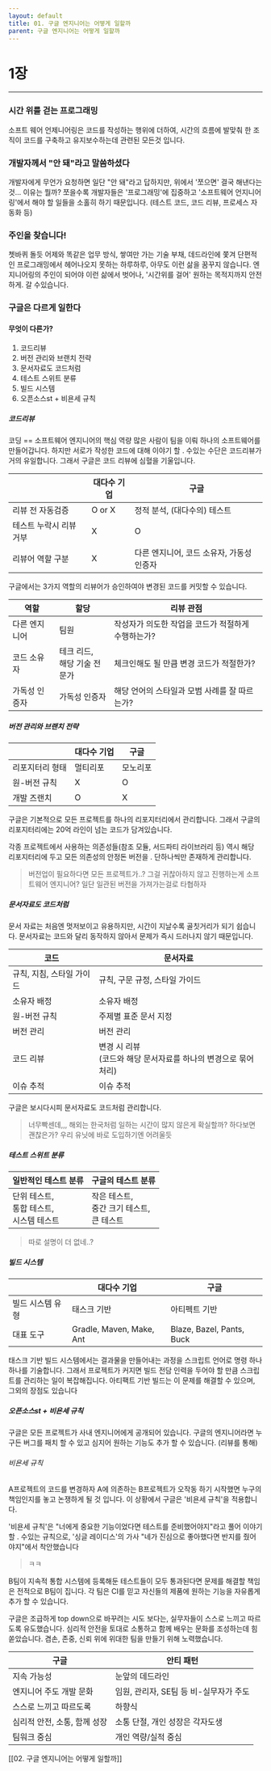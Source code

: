 ```yaml
---
layout: default
title: 01. 구글 엔지니어는 어떻게 일할까
parent: 구글 엔지니어는 어떻게 일할까
---
```

# 1장
---

### 시간 위를 걷는 프로그래밍
소프트 웨어 언제니어링은 코드를 작성하는 행위에 더하여, 시간의 흐름에 발맞춰 한 조직이 코드를 구축하고 유지보수하는데 관련된 모든것 입니다.

### 개발자께서 "안 돼"라고 말씀하셨다
개발자에게 무언가 요청하면 일단 "안 돼"라고 답하지만, 위에서 '쪼으면' 결국 해낸다는것...
이유는 뭘까?
쪼을수록 개발자들은 '프로그래밍'에 집중하고 '소프트웨어 언지니어링'에서 해야 할 일들을 소홀히 하기 때문입니다.
(테스트 코드, 코드 리뷰, 프로세스 자동화 등)

### 주인을 찾습니다!
쳇바퀴 돌듯 어제와 똑같은 업무 방식, 쌓여만 가는 기술 부채, 데드라인에 쫓겨 단편적인 프로그래밍에서 헤어나오지 못하는 하루하루, 아무도 이런 삶을 꿈꾸지 않습니다.
엔지니어링의 주인이 되어야 이런 삶에서 벗어나, '시간위를 걸어' 원하는 목적지까지 안전하게. 갈 수있습니다.

### 구글은 다르게 일한다
#### 무엇이 다른가?
1. 코드리뷰
2. 버전 관리와 브랜치 전략
3. 문서자료도 코드처럼
4. 테스트 스위트 분류
5. 빌드 시스템
6. 오픈소스st + 비욘세 규칙

##### 코드리뷰
코딩 == 소프트웨어 엔지니어의 핵심 역량
많은 사람이 팀을 이뤄 하나의 소프트웨어를 만들어갑니다. 하지만 서로가 작성한 코드에 대해 이야기 할 . 수있는 수단은 코드리뷰가 거의 유일합니다.
그래서 구글은 코드 리뷰에 심혈을 기울입니다.

|               | 대다수 기업 | 구글                       |
| ------------- | ------ | ------------------------ |
| 리뷰 전 자동검증     | O or X | 정적 분석, (대다수의) 테스트        |
| 테스트 누락시 리뷰 거부 | X      | O                        |
| 리뷰어 역할 구분     | X      | 다른 엔지니어, 코드 소유자, 가동성 인증자 |

구글에서는 3가지 역할의 리뷰어가 승인하여야 변경된 코드를 커밋할 수 있습니다.

| 역할      | 할당                  | 리뷰 관점                        |
| ------- | ------------------- | ---------------------------- |
| 다른 엔지니어 | 팀원                  | 작성자가 의도한 작업을 코드가 적절하게 수행하는가? |
| 코드 소유자  | 테크 리드,<br>해당 기술 전문가 | 체크인해도 될 만큼 변경 코드가 적절한가?      |
| 가독성 인증자 | 가독성 인증자             | 해당 언어의 스타일과 모범 사례를 잘 따르는가?   |

##### 버전 관리와 브랜치 전략

|          | 대다수 기업 | 구글   |
| -------- | ------ | ---- |
| 리포지터리 형태 | 멀티리포   | 모노리포 |
| 원-버전 규칙  | X      | O    |
| 개발 즈랜치   | O      | X    |

구글은 기본적으로 모든 프로젝트를 하나의 리포지터리에서 관리합니다.
그래서 구글의 리포지터리에는 20억 라인이 넘는 코드가 담겨있습니다.

각종 프로젝트에서 사용하는 의존성들(참조 모듈, 서드파티 라이브러리 등) 역시 해당 리포지터리에 두고 모든 의존성의 안정돈 버전을 . 단하나씩만 존재하게 관리합니다.

>버전업이 필요하다면 모든 프로젝트가..?
>그걸 귀찮아하지 않고 진행하는게 소프트웨어 엔지니어?
>일단 일관된 버전을 가져가는걸로 타협하자

##### 문서자료도 코드처럼
문서 자료는 처음엔 멋저보이고 유용하지만, 시간이 지날수록 골칫거리가 되기 쉽습니다.
문서자료는 코드와 달리 동작하지 않아서 문제가 즉시 드러나지 않기 때문입니다.

| 코드              | 문서자료                                     |
| --------------- | ---------------------------------------- |
| 규칙, 지침, 스타일 가이드 | 규칙, 구문 규정, 스타일 가이드                       |
| 소유자 배정          | 소유자 배정                                   |
| 원-버전 규칙         | 주제별 표준 문서 지정                             |
| 버전 관리           | 버전 관리                                    |
| 코드 리뷰           | 변경 시 리뷰<br>(코드와 해당 문서자료를 하나의 변경으로 묶어 처리) |
| 이슈 추적           | 이슈 추적                                    |

구글은 보시다시피 문서자료도 코드처럼 관리합니다.

> 너무빡센데,,, 해외는 한국처럼 일하는 시간이 많지 않은게 확실할까?
> 하다보면 괜찮은가?
> 우리 유닛에 바로 도입하기엔 어려울듯

##### 테스트 스위트 분류

| 일반적인 테스트 분류                   | 구글의 테스트 분류                     |
| ----------------------------- | ------------------------------ |
| 단위 테스트,<br>통합 테스트,<br>시스템 테스트 | 작은 테스트,<br>중간 크기 테스트,<br>큰 테스트 |

>따로 설명이 더 없네..?


##### 빌드 시스템

|           | 대다수 기업                   | 구글                        |
| --------- | ------------------------ | ------------------------- |
| 빌드 시스템 유형 | 태스크 기반                   | 아티펙트 기반                   |
| 대표 도구     | Gradle, Maven, Make, Ant | Blaze, Bazel, Pants, Buck |

태스크 기반 빌드 시스템에서는 결과물을 만들어내는 과정을 스크립트 언어로 명령 하나하나를 기술합니다. 그래서 프로젝트가 커지면 빌드 전담 인력을 두어야 할 만큼 스크립트를 관리하는 일이 복잡해집니다. 아티팩트 기반 빌드는 이 문제를 해결할 수 있으며, 그외의 장점도 있습니다

##### 오픈소스st + 비욘세 규칙

구글은 모든 프로젝트가 사내 엔지니어에게 공개되어 있습니다.
구글의 엔지니어라면 누구든 버그를 패치 할 수 있고 심지어 원하는 기능도 추가 할 수 있습니다.
(리뷰를 통해)

###### 비욘세 규칙
A프로젝트의 코드를 변경하자 A에 의존하는 B프로젝트가 오작동 하기 시작했면
누구의 책임인지를 놓고 논쟁하게 될 것 입니다.
이 상황에서 구글은 '비욘세 규칙'을 적용합니다.

'비욘세 규칙'은 "너에게 중요한 기능이었다면 테스트를 준비했어야지"라고 풀어 이야기할 . 수있는 규칙으로, '싱글 레이디스'의 가사 "네가 진심으로 좋아했다면 반지를 줬어야지"에서 착안했습니다
>ㅋㅋ

B팀이 지속적 통합 시스템에 등록해둔 테스트들이 모두 통과된다면 문제를 해결할 책임은 전적으로 B팀이 집니다. 각 팀은 CI를 믿고 자신들의 제품에 원하는 기능을 자유롭게 추가 할 수 있습니다.

구글은
조급하게 top down으로 바꾸려는 시도 보다는, 실무자들이 스스로 느끼고 따르도록 유도했습니다. 심리적 안전을 토대로 소통하고 함께 배우는 문화를 조성하는데 힘쏟았습니다. 겸손, 존중, 신뢰 위에 위대한 팀을 만들기 위해 노력했습니다.

| 구글                | 안티 패턴                    |
| ----------------- | ------------------------ |
| 지속 가능성            | 눈앞의 데드라인                 |
| 엔지니어 주도 개발 문화     | 임원, 관리자, SE팀 등 비-실무자가 주도 |
| 스스로 느끼고 따르도록      | 하향식                      |
| 심리적 안전, 소통, 함께 성장 | 소통 단절, 개인 성장은 각자도생       |
| 팀워크 중심            | 개인 역량/실적 중심              |

[[02. 구글 엔지니어는 어떻게 일할까]]